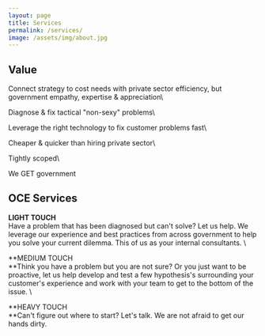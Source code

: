 ```yaml
---
layout: page
title: Services
permalink: /services/
image: /assets/img/about.jpg
---
```

## Value

Connect strategy to cost needs with private sector efficiency, but government empathy, expertise & appreciation\

Diagnose & fix tactical "non-sexy" problems\

Leverage the right technology to fix customer problems fast\

Cheaper & quicker than hiring private sector\

Tightly scoped\

We GET government

## OCE Services

**LIGHT TOUCH**\
Have a problem that has been diagnosed but can't solve? Let us help. We leverage our experience and best practices from across government to help you solve your current dilemma. This of us as your internal consultants. \

**MEDIUM TOUCH\
**Think you have a problem but you are not sure? Or you just want to be proactive, let us help develop and test a few hypothesis's surrounding your customer's experience and work with your team to get to the bottom of the issue. \

**HEAVY TOUCH\
**Can't figure out where to start? Let's talk. We are not afraid to get our hands dirty.
